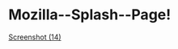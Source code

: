 # Mozilla--Splash--Page!
[Screenshot (14)](https://user-images.githubusercontent.com/84918328/163519909-58d6e16d-55f6-493a-af6b-264e6ae133fa.png)
